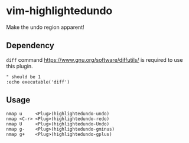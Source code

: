 # vim-highlightedundo
Make the undo region apparent!

## Dependency
`diff` command <https://www.gnu.org/software/diffutils/> is required to use this plugin.

```vim
" should be 1
:echo executable('diff')
```

## Usage

```vim
nmap u     <Plug>(highlightedundo-undo)
nmap <C-r> <Plug>(highlightedundo-redo)
nmap U     <Plug>(highlightedundo-Undo)
nmap g-    <Plug>(highlightedundo-gminus)
nmap g+    <Plug>(highlightedundo-gplus)
```
